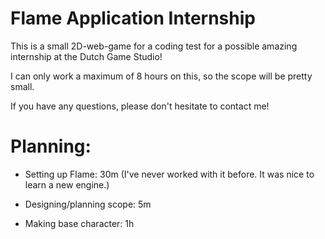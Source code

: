 # Flame Application Internship
 This is a small 2D-web-game for a coding test for a possible amazing internship at the Dutch Game Studio!
 
 I can only work a maximum of 8 hours on this, so the scope will be pretty small.
 
 If you have any questions, please don't hesitate to contact me!

 # Planning:
 - Setting up Flame: 30m
(I've never worked with it before. It was nice to learn a new engine.)
 
 - Designing/planning scope: 5m
 
 - Making base character: 1h
 
